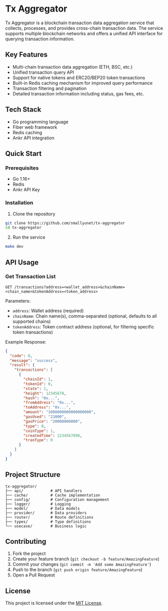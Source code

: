 # Tx Aggregator

Tx Aggregator is a blockchain transaction data aggregation service that collects, processes, and provides cross-chain transaction data. The service supports multiple blockchain networks and offers a unified API interface for querying transaction information.

## Key Features

- Multi-chain transaction data aggregation (ETH, BSC, etc.)
- Unified transaction query API
- Support for native tokens and ERC20/BEP20 token transactions
- Built-in Redis caching mechanism for improved query performance
- Transaction filtering and pagination
- Detailed transaction information including status, gas fees, etc.

## Tech Stack

- Go programming language
- Fiber web framework
- Redis caching
- Ankr API integration

## Quick Start

### Prerequisites

- Go 1.16+
- Redis
- Ankr API Key

### Installation

1. Clone the repository
```bash
git clone https://github.com/smallyunet/tx-aggregator
cd tx-aggregator
```

2. Run the service
```bash
make dev
```

## API Usage

### Get Transaction List

```
GET /transactions?address=<wallet_address>&chainName=<chain_name>&tokenAddress=<token_address>
```

Parameters:
- `address`: Wallet address (required)
- `chainName`: Chain name(s), comma-separated (optional, defaults to all supported chains)
- `tokenAddress`: Token contract address (optional, for filtering specific token transactions)

Example Response:
```json
{
  "code": 0,
  "message": "success",
  "result": {
    "transactions": [
      {
        "chainId": 1,
        "tokenId": 0,
        "state": 1,
        "height": 12345678,
        "hash": "0x...",
        "fromAddress": "0x...",
        "toAddress": "0x...",
        "amount": "1000000000000000000",
        "gasUsed": "21000",
        "gasPrice": "20000000000",
        "type": 0,
        "coinType": 1,
        "createdTime": 1234567890,
        "tranType": 0
      }
    ]
  }
}
```

## Project Structure

```
tx-aggregator/
├── api/            # API handlers
├── cache/          # Cache implementation
├── config/         # Configuration management
├── logger/         # Logging
├── model/          # Data models
├── provider/       # Data providers
├── router/         # Route definitions
├── types/          # Type definitions
└── usecase/        # Business logic
```

## Contributing

1. Fork the project
2. Create your feature branch (`git checkout -b feature/AmazingFeature`)
3. Commit your changes (`git commit -m 'Add some AmazingFeature'`)
4. Push to the branch (`git push origin feature/AmazingFeature`)
5. Open a Pull Request

## License

This project is licensed under the [MIT License](LICENSE).
